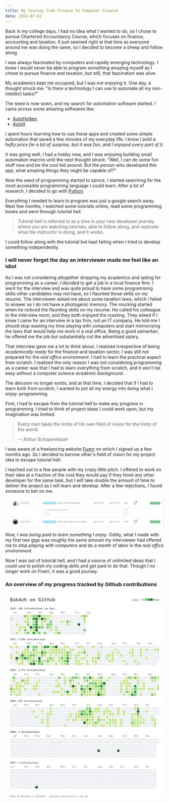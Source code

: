 ```yaml
---
title: My Journey from Finance to Computer Science
date: 2022-07-01
---
```


Back in my college days, I had no idea what I wanted to do, so I chose to pursue Chartered Accountancy Course, which focuses on finance, accounting and taxation. It just seemed right at that time as everyone around me was doing the same, so I decided to become a sheep and follow along.

I was always fascinated by computers and rapidly emerging technology.
I knew I would never be able to program something amazing myself as I chose to pursue finance and taxation, but still, that fascination was alive.

My academics kept me occupied, but I was not enjoying it.
One day, a thought struck me: "Is there a technology I can use to  automate all my non-intellect tasks?"

The seed is now sown, and my search for automation software started.
I came across some amazing softwares like:
- [AutoHotkey](https://www.autohotkey.com/)
- [AutoIt](https://www.autoitscript.com/site/)

I spent hours learning how to use these apps and created some simple automation that saved a few minutes of my everyday life. _I know I paid a hefty price for a bit of surprise, but it was fun, and I enjoyed every part of it._

It was going well, I had a hobby now, and I was enjoying building small automation macros until the next thought struck: "Well, I can do some fun stuff now and be the cool kid around. But the person who developed this app, what amazing things they might be capable of?"

Now the seed of programming started to sprout. I started searching for the most accessible programming language I could learn. After a lot of research, I decided to go with [Python](https://www.python.org/)

Everything I needed to learn to program was just a google search away.
Next few months, I watched some tutorials online, read some programming books and went through _tutorial hell_.

> Tutorial hell is referred to as a time in your new developer journey where you are watching tutorials, able to follow along, and replicate what the instructor is doing, and it works.

I could follow along with the tutorial but kept failing when I tried to develop something independently.

### I will never forget the day an interviewer made me feel like an idiot

As I was not considering altogether dropping my academics and opting for programming as a career, I decided to get a job in a local finance firm. I went for the interview and was quite proud to have some programming skills other candidates may not have, so I flaunted those skills on my resume.
The interviewer asked me about some taxation laws, which I failed to answer as I do not have a photogenic memory.
The mocking started when he noticed the flaunting skills on my resume. He called his colleague to the interview room, and they both enjoyed the roasting. They asked if I knew I came for an interview in a tax firm, not an IT company. He told me I should stop wasting my time playing with computers and start memorizing the laws that would help me work in a real office. Being a good samaritan, he offered me the job but substantially cut the advertised salary.

That interview gave me a lot to think about. I realized irrespective of being _academically ready_ for the finance and taxation sector, I was still not prepared for the _real office environment_. I had to learn the practical aspect from scratch.
I realized the only reason I was not considering programming as a career was that I had to learn everything from scratch, and it won't be easy without a computer science _academic background_.

The delusion no longer exists, and at that time, I decided that if I had to learn both from scratch, I wanted to put all my energy into doing what I enjoy: programming.

First, I had to escape from the tutorial hell to make any progress in programming. I tried to think of project ideas I could work upon, but my imagination was limited.

> Every man takes the limits of his own field of vision for the limits of the world.
>
> -- <cite>Arthur Schopenhauer</cite>

I was aware of a freelancing website [Fiverr](https://business.fiverr.com/agwakash) on which I signed up a few months ago. So I decided to borrow other's field of vision for my project idea to escape tutorial hell.

I reached out to a few people with my crazy little pitch.
I offered to work on their idea at a fraction of the cost they would pay if they hired any other developer for the same task, but I will take double the amount of time to deliver the project as I will learn and develop.
After a few rejections, I found someone to bet on me.

![fiverr-order-history](./fiverr-order-history.png)

_Now, I was being paid to learn something I enjoy._ Oddly, what I made with my first two gigs was roughly the same amount my interviewer had offered me to _stop playing with computers_ and do a month of labor in the _real office environment_.

Now I was out of tutorial hell, and I had a source of unlimited ideas that I could use to polish my coding skills and get paid to do that.
Though I no longer work on Fiverr, it was a good journey.

### An overview of my progress tracked by Github contributions
![ak4zh-github-contributions](./ak4zh-contributions-light.png)

